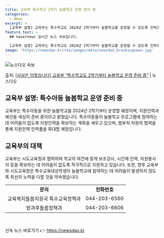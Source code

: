 ```yaml
---
title: 교육부 특수학교 2학기 늘봄학교 운영 준비 중
categories:
  - News
excerpt: >
  [교육부 설명] 교육부는 특수학교도 2024년 2학기부터 늘봄학교를 운영할 수 있도록 인력과 예산 확보 등을…
feature_text: >
  ## navernews 실시간 뉴스 속보입니다.

  [교육부 설명] 교육부는 특수학교도 2024년 2학기부터 늘봄학교를 운영할 수 있도록 인력과 예산 확보 등을…
image: 'https://newsdao.kr/res/images/meta/newsdao_breakingnews.jpg'
---
```


![뉴스다오 속보](https://newsdao.kr/res/images/meta/newsdao_breakingnews.jpg)

<p>출처: <a href="https://newsdao.kr/3542" rel="dofollow">[사실은 이렇습니다] 교육부 “특수학교도 2학기부터 늘봄학교 운영 준비 중”</a> | 뉴스다오</p>

<h2 data-ke-size="size26">교육부 설명: 특수아동 늘봄학교 운영 준비 중</h2>
교육부는 특수아동을 위한 늘봄학교를 2024년 2학기부터 운영할 예정이며, 지원인력과 예산을 세심히 준비 중이라고 밝혔습니다. 특수아동들이 늘봄학교 프로그램에 참여하는 데 어려움이 없도록 지원인력을 확보하는 계획을 세우고 있으며, 범부처 차원의 협력을 통해 지원인력 인력풀을 확대할 예정입니다.

<h2 data-ke-size="size26">교육부의 대책</h2>
교육부는 시도교육청과 협력하여 학교의 여건에 맞게 보조강사, 시간제 인력, 자원봉사자 등을 확보하는 데 어려움이 없도록 적극적으로 지원하고 있습니다. 또한, 향후 교육부와 시도교육청은 특수교육대상학생이 늘봄학교에 참여하는 데 어려움이 발생하지 않도록 최선의 노력을 다할 것을 약속했습니다.

<table>
  <tr>
    <td style="text-align: center; height: 17px;"><b>문의</b></td>
    <td style="text-align: center; height: 17px;"><b>전화번호</b></td>
  </tr>
  <tr>
    <td style="text-align: center; height: 17px;">교육복지돌봄지원국 특수교육정책과</td>
    <td style="text-align: center; height: 17px;">044-203-6560</td>
  </tr>
  <tr>
    <td style="text-align: center; height: 17px;">방과후돌봄정책과</td>
    <td style="text-align: center; height: 17px;">044-203-6606</td>
  </tr>
</table>

<p data-ke-size="size16">&nbsp;</p> 

신속 뉴스 바로가기 👉 <a href="https://newsdao.kr" rel="dofollow">https://newsdao.kr</a>



